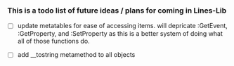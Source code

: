 ###  This is a todo list of future ideas / plans for coming in Lines-Lib

- [ ] update metatables for ease of accessing items. will depricate :GetEvent, :GetProperty, and :SetProperty as this is a better system of doing what all of those functions do. 

- [ ] add __tostring metamethod to all objects
